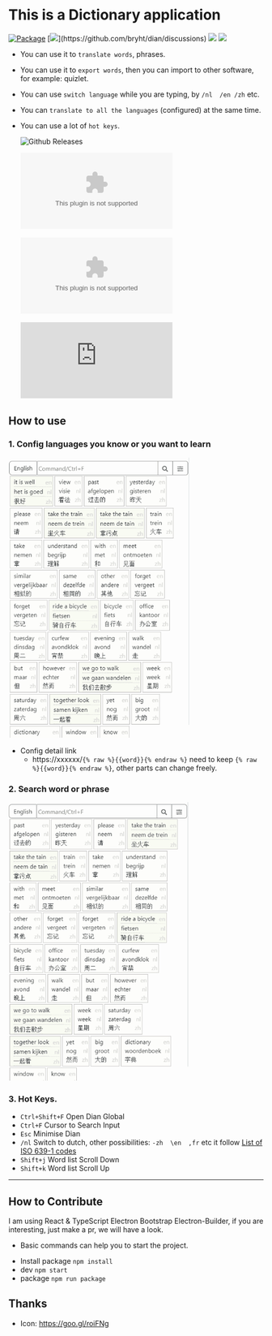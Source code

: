 # This is a Dictionary application
[![Package](https://github.com/bryht/dian/workflows/Package/badge.svg)](https://github.com/bryht/dian/actions)
[![](https://img.shields.io/static/v1?label=discussion&message=!)](https://github.com/bryht/dian/discussions) 
[![](https://img.shields.io/github/stars/bryht/dian)](https://github.com/bryht/dian/stargazers)
[![](https://img.shields.io/badge/Donate-PayPal-gold.svg)](https://www.paypal.me/bryht/6)

- You can use it to `translate words`, phrases.
- You can use it to `export words`, then you can import to other software, for example: quizlet.
- You can use `switch language` while you are typing, by `/nl  /en /zh` etc.
- You can `translate to all the languages` (configured) at the same time.
- You can use a lot of `hot keys`.

  ![Github Releases](https://img.shields.io/github/downloads/bryht/dian/total?style=for-the-badge)
  
    [![Dian_Setup_Windows.exe](https://img.shields.io/github/downloads/bryht/dian/latest/Dian_Setup_win.exe?style=flat)](https://github.com/bryht/dian/releases/latest/download/Dian_Setup_win.exe)

    [![Dian_Setup_Windows.exe](https://img.shields.io/github/downloads/bryht/dian/latest/Dian_Setup_mac.zip?style=flat)](https://github.com/bryht/dian/releases/latest/download/Dian_Setup_mac.zip)

    [![Dian_Setup_Windows.exe](https://img.shields.io/github/downloads/bryht/dian/latest/Dian_Setup_mac.dmg?style=flat)](https://github.com/bryht/dian/releases/latest/download/Dian_Setup_mac.dmg)


## How to use

### 1. Config languages you know or you want to learn
![](/imgs/2.gif)

 * Config detail link
    - https://xxxxxx/```{% raw %}{{word}}{% endraw %}```  need to keep ```{% raw %}{{word}}{% endraw %}```, other parts can change freely.

### 2. Search word or phrase
![](/imgs/1.gif)


### 3. Hot Keys.
- `Ctrl+Shift+F` Open Dian Global
- `Ctrl+F` Cursor to Search Input
- `Esc` Minimise Dian
- `/nl` Switch to dutch, other possibilities: `-zh  \en  ,fr` etc  it follow [List of ISO 639-1 codes](https://en.wikipedia.org/wiki/List_of_ISO_639-1_codes)
- `Shift+j` Word list Scroll Down
- `Shift+k` Word list Scroll Up


---
## How to Contribute
I am using React & TypeScript Electron Bootstrap Electron-Builder, if you are interesting, just make a pr, we will have a look.
*  Basic commands can help you to start the project.
- Install package ```npm install```
- dev ```npm start``` 
- package ```npm run package``` 

## Thanks
- Icon: https://goo.gl/roiFNg

